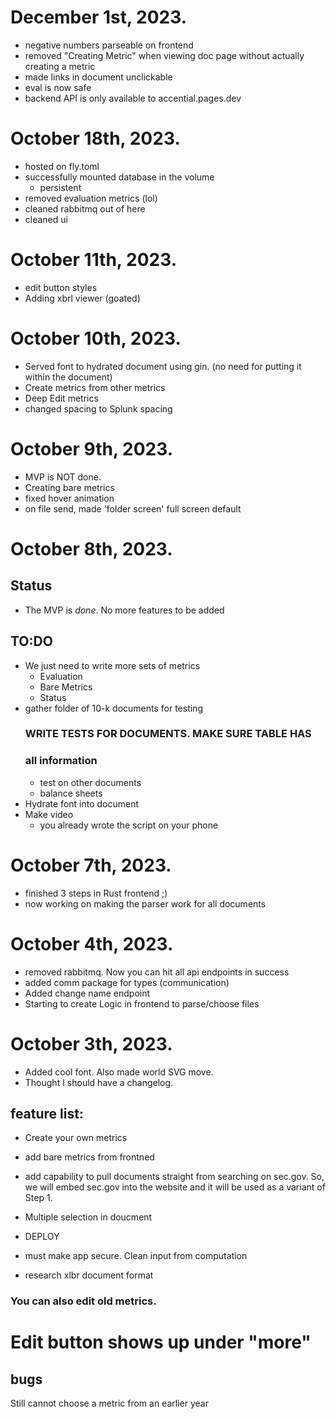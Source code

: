 # December 1st, 2023.
- negative numbers parseable on frontend
- removed "Creating Metric" when viewing doc page without actually creating a metric
- made links in document unclickable
- eval is now safe
- backend API is only available to accential.pages.dev


# October 18th, 2023.
- hosted on fly.toml
- successfully mounted database in the volume
    - persistent
- removed evaluation metrics (lol)
- cleaned rabbitmq out of here
- cleaned ui

# October 11th, 2023.
- edit button styles 
- Adding xbrl viewer (goated)

# October 10th, 2023.
- Served font to hydrated document using gin. (no need for putting it within the document)
- Create metrics from other metrics
- Deep Edit metrics
- changed spacing to Splunk spacing

# October 9th, 2023.
- MVP is NOT done.
- Creating bare metrics
- fixed hover animation
- on file send, made 'folder screen' full screen default

# October 8th, 2023.
## Status 
- The MVP is *done*. No more features to be added
## TO:DO
- We just need to write more sets of metrics
    - Evaluation
    - Bare Metrics
    - Status
- gather folder of 10-k documents for testing
    ### WRITE TESTS FOR DOCUMENTS. MAKE SURE TABLE HAS
    ### all information
    - test on other documents
    - balance sheets
- Hydrate font into document
- Make video
    - you already wrote the script on your phone

# October 7th, 2023.
- finished 3 steps in Rust frontend ;)
- now working on making the parser work for all documents

# October 4th, 2023.
- removed rabbitmq. Now you can hit all api endpoints in success
- added comm package for types (communication)
- Added change name endpoint
- Starting to create Logic in frontend to parse/choose files


# October 3th, 2023.
- Added cool font. Also made world SVG move.
- Thought I should have a changelog.


## feature list:

- Create your own metrics
- add bare metrics from frontned
- add capability to pull documents straight from
    searching on sec.gov. So, we will embed sec.gov
    into the website and it will be used as a variant
    of Step 1.
- Multiple selection in doucment
- DEPLOY

- must make app secure. Clean input from computation
- research xlbr document format

### You can also edit old metrics.
# Edit button shows up under "more"

## bugs
Still cannot choose a metric from an earlier year
